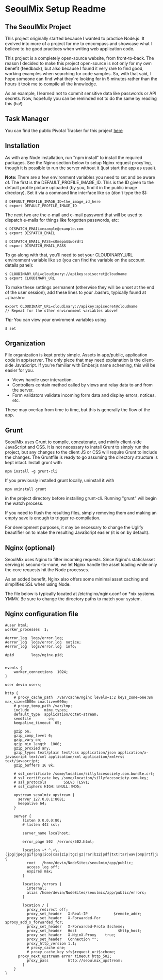 # SeoulMix Setup Readme

## The SeoulMix Project

This project originally started because I wanted to practice Node.js. It evolved into
more of a project for me to encompass and showcase what I believe to be good practices
when writing web application code.

This project is a completely open-source website, from front-to-back. The reason I decided
to make this project open-source is not only for my own benefit (feedback), but also
because I found it very rare to find good, working examples when searching for code samples.
So, with that said, I hope someone can find what they're looking for in 5 minutes rather
than the hours it took me to compile all the knowledge.

As an example, I learned not to commit sensitive data like passwords or API secrets. Now,
hopefully you can be reminded not to do the same by reading this (ha!)

## Task Manager

You can find the public Pivotal Tracker for this project [here](https://www.pivotaltracker.com/projects/824705)

## Installation

As with any Node installation, run "npm install" to install the required packages.
See the Nginx section below to setup Nginx request proxy'ing, though it is possible
to run the server without it (just start the app as usual).

**Note:** There are a few environment variables you need to set and be aware of. The first is
the DEFAULT_PROFILE_IMAGE_ID. This is the ID given to the default profile picture uploaded (by you, 
find it in the public image directory). Set it via a command line interface like so (don't type the $):

    $ DEFAULT_PROFILE_IMAGE_ID=the_image_id_here
    $ export DEFAULT_PROFILE_IMAGE_ID

The next two are the e-mail and e-mail password that will be used to dispatch e-mails for things like
forgotten passwords, etc:

    $ DISPATCH_EMAIL=example@example.com
    $ export DISPATCH_EMAIL

    $ DISPATCH_EMAIL_PASS=s0mepa$$word!1
    $ export DISPATCH_EMAIL_PASS

To go along with that, you'll need to set your CLOUDINARY_URL environment variable like so (you can 
find the variable on the account details panel):

    $ CLOUDINARY_URL=cloudinary://apikey:apisecret@cloudname
    $ export CLOUDINARY_URL

To make these settings permanent (otherwise they will be unset at the end of the user session), add these lines to your .bashrc, typically found at ~/.bashrc:

    export CLOUDINARY_URL=cloudinary://apikey:apisecret@cloudname
    // Repeat for the other environment variables above!

*Tip:* You can view your enviroment variables using

    $ set

## Organization

File organization is kept pretty simple. Assets in app/public, application code in app/server.
The only piece that may need explanation is the client-side JavaScript. If you're familiar with
Ember.js name scheming, this will be easier for you.

- Views handle user interaction.
- Controllers contain method called by views and relay data to and from the server.
- Form validators validate incoming form data and display errors, notices, etc.

These may overlap from time to time, but this is generally the flow of the app.

## Grunt

SeoulMix uses Grunt to compile, concatenate, and minify client-side JavaScript and CSS. It is not necessary
to install Grunt to simply run the project, but any changes to the client JS or CSS will require Grunt to
include the changes. The Gruntfile is ready to go assuming the directory structure is kept intact. Install
grunt with

    npm install -g grunt-cli

If you previously installed grunt locally, uninstall it with

    npm uninstall grunt

in the project directory before installing grunt-cli. Running "grunt" will begin the watch process.

If you need to flush the resulting files, simply removing them
and making an empty save is enough to trigger re-compilation.

For development purposes, it may be necessary to change the Uglify beautifier on to make the
resulting JavaScript easier (it is on by default).

## Nginx (optional)

SeoulMix uses Nginx to filter incoming requests. Since Nginx's static/asset serving is
second-to-none, we let Nginx handle the asset loading while only the core requests
hit the Node processes.

As an added benefit, Nginx also offers some minimal asset caching and simplifies SSL
when using Node.

The file below is typically located at /etc/nginx/nginx.conf on *nix systems. YMMV.
Be sure to change the directory paths to match your system.

## Nginx configuration file 


    #user html;
    worker_processes  1;

    #error_log  logs/error.log;
    #error_log  logs/error.log  notice;
    #error_log  logs/error.log  info;

    #pid        logs/nginx.pid;


    events {
        worker_connections  1024;
    }

    user devin users;

    http {
        # proxy_cache_path  /var/cache/nginx levels=1:2 keys_zone=one:8m max_size=3000m inactive=600m;
        # proxy_temp_path /var/tmp;
        include       mime.types;
        default_type  application/octet-stream;
        sendfile        on;
        keepalive_timeout  65;

        gzip on;
        gzip_comp_level 6;
        gzip_vary on;
        gzip_min_length  1000;
        gzip_proxied any;
        gzip_types text/plain text/css application/json application/x-javascript text/xml application/xml application/xml+rss text/javascript;
        gzip_buffers 16 8k;

        # ssl_certificate /some/location/sillyfacesociety.com.bundle.crt;
        # ssl_certificate_key /some/location/sillyfacesociety.com.key;
        # ssl_protocols        SSLv3 TLSv1;
        # ssl_ciphers HIGH:!aNULL:!MD5;

        upstream seoulmix_upstream {
          server 127.0.0.1:8081;
          keepalive 64;
        }

        server {
            listen 0.0.0.0:80;
            # listen 443 ssl;

            server_name localhost;

            error_page 502  /errors/502.html;

            location ~* ^.+\.(jpg|jpeg|gif|png|ico|css|zip|tgz|gz|rar|bz2|pdf|txt|tar|wav|bmp|rtf|js|flv|swf)$ {
              root   /home/devin/NodeSites/seoulmix/app/public;
              access_log off;
              expires max;
            }

            location /errors {
              internal;
              alias /home/devin/NodeSites/seoulmix/app/public/errors;
            }

            location / {
              proxy_redirect off;
              proxy_set_header   X-Real-IP            $remote_addr;
              proxy_set_header   X-Forwarded-For  $proxy_add_x_forwarded_for;
              proxy_set_header   X-Forwarded-Proto $scheme;
              proxy_set_header   Host                   $http_host;
              proxy_set_header   X-NginX-Proxy    true;
              proxy_set_header   Connection "";
              proxy_http_version 1.1;
              # proxy_cache one;
              # proxy_cache_key sfs$request_uri$scheme;
          proxy_next_upstream error timeout http_502;
              proxy_pass         http://seoulmix_upstream;
            }
        }
    }